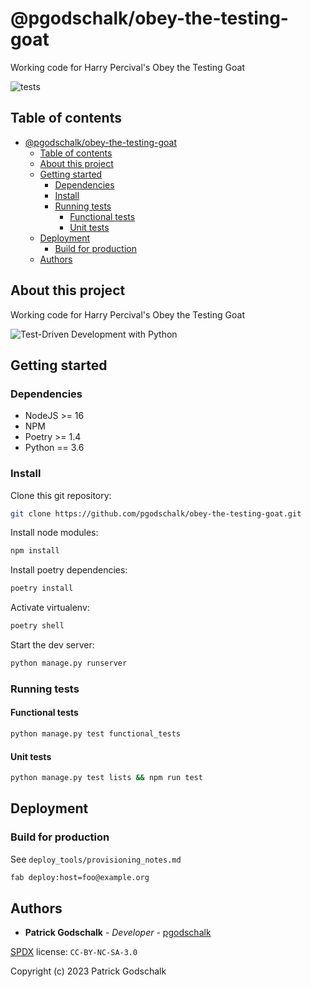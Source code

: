 # @pgodschalk/obey-the-testing-goat

Working code for Harry Percival's Obey the Testing Goat

![tests](https://github.com/pgodschalk/obey-the-testing-goat/actions/workflows/test.yml/badge.svg?branch=main)

## Table of contents

- [@pgodschalk/obey-the-testing-goat](#pgodschalkobey-the-testing-goat)
  - [Table of contents](#table-of-contents)
  - [About this project](#about-this-project)
  - [Getting started](#getting-started)
    - [Dependencies](#dependencies)
    - [Install](#install)
    - [Running tests](#running-tests)
      - [Functional tests](#functional-tests)
      - [Unit tests](#unit-tests)
  - [Deployment](#deployment)
    - [Build for production](#build-for-production)
  - [Authors](#authors)

## About this project

Working code for Harry Percival's Obey the Testing Goat

![Test-Driven Development with Python](https://covers.oreillystatic.com/images/0636920051091/lrg.jpg)

## Getting started

### Dependencies

- NodeJS >= 16
- NPM
- Poetry >= 1.4
- Python == 3.6

### Install

Clone this git repository:

```sh
git clone https://github.com/pgodschalk/obey-the-testing-goat.git
```

Install node modules:

```sh
npm install
```

Install poetry dependencies:

```sh
poetry install
```

Activate virtualenv:

```sh
poetry shell
```

Start the dev server:

```sh
python manage.py runserver
```

### Running tests

#### Functional tests

```sh
python manage.py test functional_tests
```

#### Unit tests

```sh
python manage.py test lists && npm run test
```

## Deployment

### Build for production

See `deploy_tools/provisioning_notes.md`

```sh
fab deploy:host=foo@example.org
```

## Authors

- **Patrick Godschalk** - _Developer_ - [pgodschalk](https://github.com/pgodschalk)

[SPDX](https://spdx.org/licenses/#:~:text=Creative%20Commons%20Attribution%20Non%20Commercial%20Share%20Alike%203.0%20Unported) license: `CC-BY-NC-SA-3.0`

Copyright (c) 2023 Patrick Godschalk
